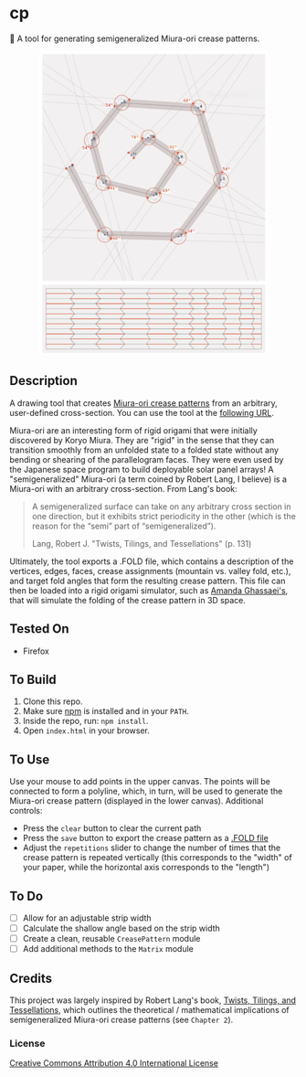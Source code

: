 # cp
📜 A tool for generating semigeneralized Miura-ori crease patterns.

<p align="center">
  <img src="https://github.com/mwalczyk/cp/blob/master/screenshots/screenshot.png" alt="screenshot" width="400" height="auto"/>
</p>

## Description
A drawing tool that creates [Miura-ori crease patterns](https://en.wikipedia.org/wiki/Miura_fold) from an arbitrary, user-defined cross-section. You can use the tool at the [following URL](https://mwalczyk.github.io/cp/).

Miura-ori are an interesting form of rigid origami that were initially discovered by Koryo Miura. They are "rigid" in the sense that they can transition smoothly from an unfolded state to a folded state without any bending or shearing of the parallelogram faces. They were even used by the Japanese space program to build deployable solar panel arrays! A "semigeneralized" Miura-ori (a term coined by Robert Lang, I believe) is a Miura-ori with an arbitrary cross-section. From Lang's book:

> A semigeneralized surface can take on any arbitrary cross section in one direction, but it exhibits strict periodicity in the other
(which is the reason  for the “semi” part of “semigeneralized”). 
>
> Lang, Robert J. "Twists, Tilings, and Tessellations" (p. 131)

Ultimately, the tool exports a .FOLD file, which contains a description of the vertices, edges, faces, crease assignments (mountain vs. valley fold, etc.), and target fold angles that form the resulting crease pattern. This file can then be loaded into a rigid origami simulator, such as [Amanda Ghassaei's](http://apps.amandaghassaei.com/OrigamiSimulator/), that will simulate the folding of the crease pattern in 3D space.

## Tested On
- Firefox

## To Build
1. Clone this repo.
2. Make sure [npm](https://www.npmjs.com/) is installed and in your `PATH`.
3. Inside the repo, run: `npm install`.
4. Open `index.html` in your browser.

## To Use
Use your mouse to add points in the upper canvas. The points will be connected to form a polyline, which, in turn, will be used to generate the Miura-ori crease pattern (displayed in the lower canvas). Additional controls:
- Press the `clear` button to clear the current path
- Press the `save` button to export the crease pattern as a [.FOLD file](https://github.com/edemaine/fold)
- Adjust the `repetitions` slider to change the number of times that the crease pattern is repeated vertically (this corresponds to the "width" of your paper, while the horizontal axis corresponds to the "length")

## To Do
- [ ] Allow for an adjustable strip width
- [ ] Calculate the shallow angle based on the strip width
- [ ] Create a clean, reusable `CreasePattern` module
- [ ] Add additional methods to the `Matrix` module

## Credits
This project was largely inspired by Robert Lang's book, [Twists, Tilings, and Tessellations](https://langorigami.com/publication/twists-tilings-and-tessellations-mathematical-methods-for-geometric-origami/), which outlines the theoretical / mathematical implications of semigeneralized Miura-ori crease patterns (see `Chapter 2`).

### License
[Creative Commons Attribution 4.0 International License](https://creativecommons.org/licenses/by/4.0/)

